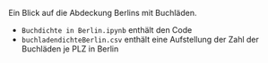 Ein Blick auf die Abdeckung Berlins mit Buchläden.

- `Buchdichte in Berlin.ipynb` enthält den Code
- `buchladendichteBerlin.csv` enthält eine Aufstellung der Zahl der Buchläden je PLZ in Berlin
